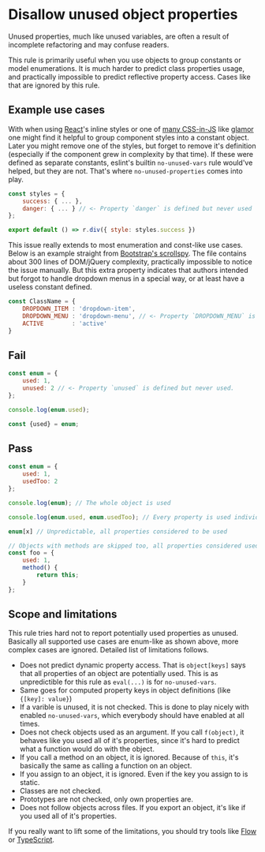 # Disallow unused object properties

Unused properties, much like unused variables, are often a result of incomplete refactoring and may confuse readers.

This rule is primarily useful when you use objects to group constants or model enumerations. It is much harder to predict class properties usage, and practically impossible to predict reflective property access. Cases like that are ignored by this rule.

## Example use cases

With when using [React](https://reactjs.org)'s inline styles or one of [many CSS-in-JS](http://michelebertoli.github.io/css-in-js/) like [glamor](https://github.com/threepointone/glamor) one might find it helpful to group component styles into a constant object. Later you might remove one of the styles, but forget to remove it's definition (especially if the component grew in complexity by that time). If these were defined as separate constants, eslint's builtin `no-unused-vars` rule would've helped, but they are not. That's where `no-unused-properties` comes into play.

```js
const styles = {
	success: { ... },
	danger: { ... } // <- Property `danger` is defined but never used
};

export default () => r.div({ style: styles.success })
```

This issue really extends to most enumeration and const-like use cases. Below is an example straight from [Bootstrap's scrollspy](https://github.com/twbs/bootstrap/blob/19f70f9d4ccca132f196011958c1b72462c698e7/js/src/scrollspy.js#L44). The file contains about 300 lines of DOM/jQuery complexity, practically impossible to notice the issue manually. But this extra property indicates that authors intended but forgot to handle dropdown menus in a special way, or at least have a useless constant defined.

```js
const ClassName = {
	DROPDOWN_ITEM : 'dropdown-item',
	DROPDOWN_MENU : 'dropdown-menu', // <- Property `DROPDOWN_MENU` is defined but never used
	ACTIVE        : 'active'
}
```

## Fail

```js
const enum = {
	used: 1,
	unused: 2 // <- Property `unused` is defined but never used.
};

console.log(enum.used);

const {used} = enum;
```


## Pass

```js
const enum = {
	used: 1,
	usedToo: 2
};

console.log(enum); // The whole object is used

console.log(enum.used, enum.usedToo); // Every property is used individually

enum[x] // Unpredictable, all properties considered to be used

// Objects with methods are skipped too, all properties considered used.
const foo = {
	used: 1,
	method() {
		return this;
	}
};
```

## Scope and limitations

This rule tries hard not to report potentially used properties as unused. Basically all supported use cases are enum-like as shown above, more complex cases are ignored. Detailed list of limitations follows.

- Does not predict dynamic property access. That is `object[keys]` says that all properties of an object are potentially used. This is as unpredictible for this rule as `eval(...)` is for `no-unused-vars`.
- Same goes for computed property keys in object definitions (like `{[key]: value}`)
- If a varible is unused, it is not checked. This is done to play nicely with enabled `no-unused-vars`, which everybody should have enabled at all times.
- Does not check objects used as an argument. If you call `f(object)`, it behaves like you used all of it's properties, since it's hard to predict what a function would do with the object.
- If you call a method on an object, it is ignored. Because of `this`, it's basically the same as calling a function on an object.
- If you assign to an object, it is ignored. Even if the key you assign to is static.
- Classes are not checked.
- Prototypes are not checked, only own properties are.
- Does not follow objects across files. If you export an object, it's like if you used all of it's properties.

If you really want to lift some of the limitations, you should try tools like [Flow](https://flow.org/) or [TypeScript](https://www.typescriptlang.org/).
